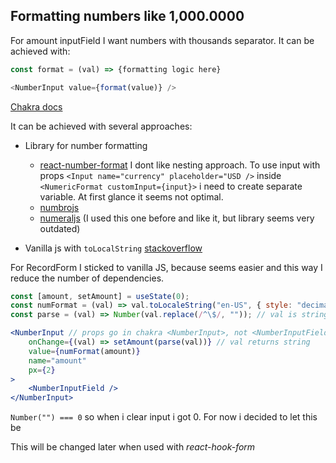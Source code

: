 ## Formatting numbers like 1,000.0000
For amount inputField I want numbers with thousands separator. It can be achieved with:
```js
const format = (val) => {formatting logic here}

<NumberInput value={format(value)} />
```
[Chakra docs](https://chakra-ui.com/docs/components/number-input#formatting-and-parsing-the-value)

It can be achieved with several approaches:
- Library for number formatting
    - [react-number-format](https://s-yadav.github.io/react-number-format/docs/props) I dont like nesting approach. To use input with props `<Input name="currency" placeholder="USD />` inside `<NumericFormat customInput={input}>` i need to create separate variable. At first glance it seems not optimal.
    - [numbrojs](https://numbrojs.com)
    - [numeraljs](http://numeraljs.com) (I used this one before and like it, but library seems very outdated)

- Vanilla js with `toLocalString`
  [stackoverflow](https://stackoverflow.com/a/48062039/15007541)

For RecordForm I sticked to vanilla JS, because seems easier and this way I reduce the number of dependencies.


```jsx
const [amount, setAmount] = useState(0);
const numFormat = (val) => val.toLocaleString("en-US", { style: "decimal" });
const parse = (val) => Number(val.replace(/^\$/, "")); // val is string, so need to use Number() to make it work with .toLocaleString

<NumberInput // props go in chakra <NumberInput>, not <NumberInputField>
    onChange={(val) => setAmount(parse(val))} // val returns string
    value={numFormat(amount)}
    name="amount"
    px={2}
>
    <NumberInputField />
</NumberInput>
```

`Number("") === 0` so when i clear input i got 0. For now i decided to let this be

This will be changed later when used with *react-hook-form*